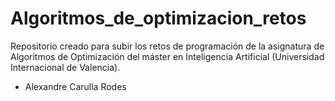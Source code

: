 # Algoritmos_de_optimizacion_retos

Repositorio creado para subir los retos de programación de la asignatura de Algoritmos de Optimización del máster en Inteligencia Artificial (Universidad Internacional de Valencia).

- Alexandre Carulla Rodes
